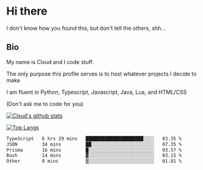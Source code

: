 

# Hi there
I don't know how you found this, but don't tell the others, shh...

## Bio
My name is Clxud and I code stuff.

The only purpose this profile serves is to host whatever projects I decide to make

I am fluent in Python, Typescript, Javascript, Java, Lua, and HTML/CSS



(Don't ask me to code for you)

[![Clxud's github stats](https://github-readme-stats.vercel.app/api?username=cloudwithax&count_private=true&theme=dark&show_icons=true)](https://github.com/anuraghazra/github-readme-stats) 

[![Top Langs](https://github-readme-stats.vercel.app/api/top-langs/?username=cloudwithax&theme=dark)](https://github.com/anuraghazra/github-readme-stats)

<!--START_SECTION:waka-->

```txt
TypeScript   6 hrs 29 mins   █████████████████████░░░░   83.35 %
JSON         34 mins         ██░░░░░░░░░░░░░░░░░░░░░░░   07.35 %
Prisma       16 mins         █░░░░░░░░░░░░░░░░░░░░░░░░   03.57 %
Bash         14 mins         ▓░░░░░░░░░░░░░░░░░░░░░░░░   03.15 %
Other        8 mins          ▒░░░░░░░░░░░░░░░░░░░░░░░░   01.81 %
```

<!--END_SECTION:waka-->







